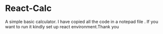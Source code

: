 # React-Calc
A simple basic calculator. I have copied all the code in a notepad file . If you want to run it kindly set up react environment.Thank you
